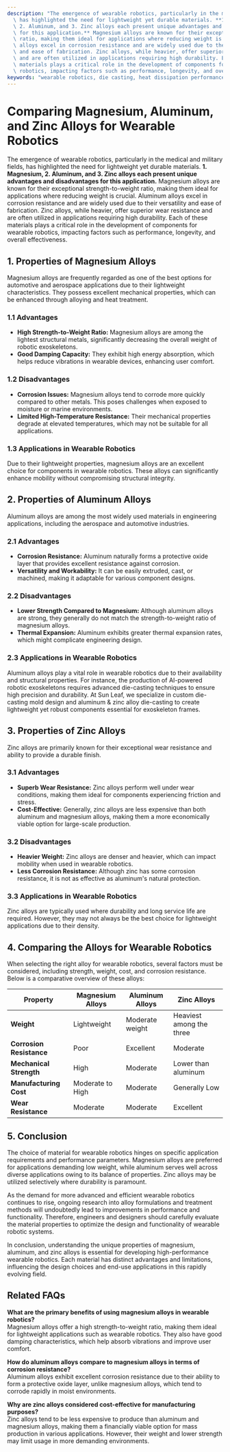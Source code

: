 ```yaml
---
description: "The emergence of wearable robotics, particularly in the medical and military fields,\
  \ has highlighted the need for lightweight yet durable materials. **1. Magnesium,\
  \ 2. Aluminum, and 3. Zinc alloys each present unique advantages and disadvantages\
  \ for this application.** Magnesium alloys are known for their exceptional strength-to-weight\
  \ ratio, making them ideal for applications where reducing weight is crucial. Aluminum\
  \ alloys excel in corrosion resistance and are widely used due to their versatility\
  \ and ease of fabrication. Zinc alloys, while heavier, offer superior wear resistance\
  \ and are often utilized in applications requiring high durability. Each of these\
  \ materials plays a critical role in the development of components for wearable\
  \ robotics, impacting factors such as performance, longevity, and overall effectiveness."
keywords: "wearable robotics, die casting, heat dissipation performance, heat dissipation efficiency"
---
```

# Comparing Magnesium, Aluminum, and Zinc Alloys for Wearable Robotics

The emergence of wearable robotics, particularly in the medical and military fields, has highlighted the need for lightweight yet durable materials. **1. Magnesium, 2. Aluminum, and 3. Zinc alloys each present unique advantages and disadvantages for this application.** Magnesium alloys are known for their exceptional strength-to-weight ratio, making them ideal for applications where reducing weight is crucial. Aluminum alloys excel in corrosion resistance and are widely used due to their versatility and ease of fabrication. Zinc alloys, while heavier, offer superior wear resistance and are often utilized in applications requiring high durability. Each of these materials plays a critical role in the development of components for wearable robotics, impacting factors such as performance, longevity, and overall effectiveness.

## **1. Properties of Magnesium Alloys**

Magnesium alloys are frequently regarded as one of the best options for automotive and aerospace applications due to their lightweight characteristics. They possess excellent mechanical properties, which can be enhanced through alloying and heat treatment.

### **1.1 Advantages**
- **High Strength-to-Weight Ratio:** Magnesium alloys are among the lightest structural metals, significantly decreasing the overall weight of robotic exoskeletons.
- **Good Damping Capacity:** They exhibit high energy absorption, which helps reduce vibrations in wearable devices, enhancing user comfort.

### **1.2 Disadvantages**
- **Corrosion Issues:** Magnesium alloys tend to corrode more quickly compared to other metals. This poses challenges when exposed to moisture or marine environments.
- **Limited High-Temperature Resistance:** Their mechanical properties degrade at elevated temperatures, which may not be suitable for all applications.

### **1.3 Applications in Wearable Robotics**
Due to their lightweight properties, magnesium alloys are an excellent choice for components in wearable robotics. These alloys can significantly enhance mobility without compromising structural integrity.

## **2. Properties of Aluminum Alloys**

Aluminum alloys are among the most widely used materials in engineering applications, including the aerospace and automotive industries.

### **2.1 Advantages**
- **Corrosion Resistance:** Aluminum naturally forms a protective oxide layer that provides excellent resistance against corrosion.
- **Versatility and Workability:** It can be easily extruded, cast, or machined, making it adaptable for various component designs.

### **2.2 Disadvantages**
- **Lower Strength Compared to Magnesium:** Although aluminum alloys are strong, they generally do not match the strength-to-weight ratio of magnesium alloys.
- **Thermal Expansion:** Aluminum exhibits greater thermal expansion rates, which might complicate engineering design.

### **2.3 Applications in Wearable Robotics**
Aluminum alloys play a vital role in wearable robotics due to their availability and structural properties. For instance, the production of AI-powered robotic exoskeletons requires advanced die-casting techniques to ensure high precision and durability. At Sun Leaf, we specialize in custom die-casting mold design and aluminum & zinc alloy die-casting to create lightweight yet robust components essential for exoskeleton frames.

## **3. Properties of Zinc Alloys**

Zinc alloys are primarily known for their exceptional wear resistance and ability to provide a durable finish.

### **3.1 Advantages**
- **Superb Wear Resistance:** Zinc alloys perform well under wear conditions, making them ideal for components experiencing friction and stress.
- **Cost-Effective:** Generally, zinc alloys are less expensive than both aluminum and magnesium alloys, making them a more economically viable option for large-scale production.

### **3.2 Disadvantages**
- **Heavier Weight:** Zinc alloys are denser and heavier, which can impact mobility when used in wearable robotics.
- **Less Corrosion Resistance:** Although zinc has some corrosion resistance, it is not as effective as aluminum's natural protection.

### **3.3 Applications in Wearable Robotics**
Zinc alloys are typically used where durability and long service life are required. However, they may not always be the best choice for lightweight applications due to their density.

## **4. Comparing the Alloys for Wearable Robotics**

When selecting the right alloy for wearable robotics, several factors must be considered, including strength, weight, cost, and corrosion resistance. Below is a comparative overview of these alloys:

| Property               | Magnesium Alloys            | Aluminum Alloys                                 | Zinc Alloys                      |
|-----------------------|-----------------------------|------------------------------------------------|----------------------------------|
| **Weight**            | Lightweight                 | Moderate weight                                | Heaviest among the three         |
| **Corrosion Resistance**| Poor                       | Excellent                                      | Moderate                         |
| **Mechanical Strength**| High                       | Moderate                                       | Lower than aluminum              |
| **Manufacturing Cost**| Moderate to High           | Moderate                                       | Generally Low                    |
| **Wear Resistance**   | Moderate                    | Moderate                                       | Excellent                        |

## **5. Conclusion**

The choice of material for wearable robotics hinges on specific application requirements and performance parameters. Magnesium alloys are preferred for applications demanding low weight, while aluminum serves well across diverse applications owing to its balance of properties. Zinc alloys may be utilized selectively where durability is paramount.

As the demand for more advanced and efficient wearable robotics continues to rise, ongoing research into alloy formulations and treatment methods will undoubtedly lead to improvements in performance and functionality. Therefore, engineers and designers should carefully evaluate the material properties to optimize the design and functionality of wearable robotic systems.

In conclusion, understanding the unique properties of magnesium, aluminum, and zinc alloys is essential for developing high-performance wearable robotics. Each material has distinct advantages and limitations, influencing the design choices and end-use applications in this rapidly evolving field.

## Related FAQs

**What are the primary benefits of using magnesium alloys in wearable robotics?**  
Magnesium alloys offer a high strength-to-weight ratio, making them ideal for lightweight applications such as wearable robotics. They also have good damping characteristics, which help absorb vibrations and improve user comfort.

**How do aluminum alloys compare to magnesium alloys in terms of corrosion resistance?**  
Aluminum alloys exhibit excellent corrosion resistance due to their ability to form a protective oxide layer, unlike magnesium alloys, which tend to corrode rapidly in moist environments.

**Why are zinc alloys considered cost-effective for manufacturing purposes?**  
Zinc alloys tend to be less expensive to produce than aluminum and magnesium alloys, making them a financially viable option for mass production in various applications. However, their weight and lower strength may limit usage in more demanding environments.

